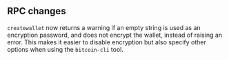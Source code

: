 RPC changes
-----------
`createwallet` now returns a warning if an empty string is used as an encryption password, and does not encrypt the wallet, instead of raising an error.
This makes it easier to disable encryption but also specify other options when using the `bitcoin-cli` tool.